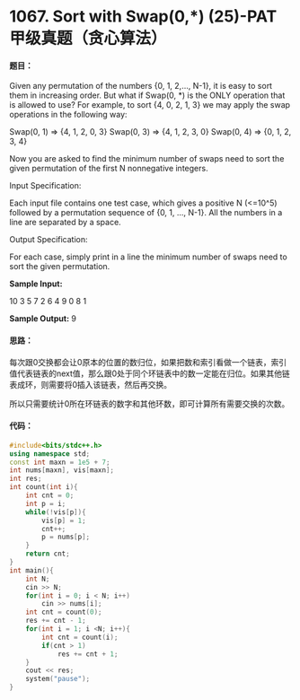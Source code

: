 # 1067. Sort with Swap(0,*) (25)-PAT甲级真题（贪心算法）

#### 题目：

Given any permutation of the numbers {0, 1, 2,..., N-1}, it is easy to sort them in increasing order. But what if Swap(0, *) is the ONLY operation that is allowed to use? For example, to sort {4, 0, 2, 1, 3} we may apply the swap operations in the following way:

Swap(0, 1) => {4, 1, 2, 0, 3}
Swap(0, 3) => {4, 1, 2, 3, 0}
Swap(0, 4) => {0, 1, 2, 3, 4}

Now you are asked to find the minimum number of swaps need to sort the given permutation of the first N nonnegative integers.

Input Specification:

Each input file contains one test case, which gives a positive N (<=10^5) followed by a permutation sequence of {0, 1, ..., N-1}. All the numbers in a line are separated by a space.

Output Specification:

For each case, simply print in a line the minimum number of swaps need to sort the given permutation.

**Sample Input:**

10 3 5 7 2 6 4 9 0 8 1

**Sample Output:**
9

#### 思路：

每次跟0交换都会让0原本的位置的数归位，如果把数和索引看做一个链表，索引值代表链表的next值，那么跟0处于同个环链表中的数一定能在归位。如果其他链表成环，则需要将0插入该链表，然后再交换。

所以只需要统计0所在环链表的数字和其他环数，即可计算所有需要交换的次数。

#### 代码：

```cpp
#include<bits/stdc++.h>
using namespace std;
const int maxn = 1e5 + 7;
int nums[maxn], vis[maxn];
int res;
int count(int i){
    int cnt = 0;
    int p = i;
    while(!vis[p]){
        vis[p] = 1;
        cnt++;
        p = nums[p];
    }
    return cnt;
}
int main(){
    int N;
    cin >> N;
    for(int i = 0; i < N; i++)
        cin >> nums[i];
    int cnt = count(0);
    res += cnt - 1;
    for(int i = 1; i <N; i++){
        int cnt = count(i);
        if(cnt > 1)
            res += cnt + 1;
    }
    cout << res;
    system("pause");
}
```



